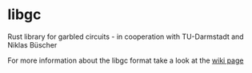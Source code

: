 # libgc
Rust library for garbled circuits - in cooperation with TU-Darmstadt and Niklas Büscher

For more information about the libgc format take a look at the [wiki page](https://github.com/aead/libgc/wiki/libgc-format)
